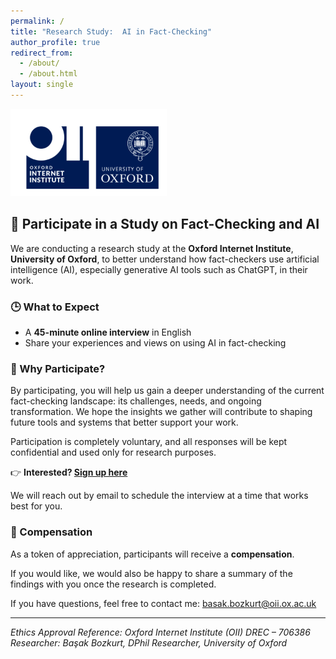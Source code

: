 ```yaml
---
permalink: /
title: "Research Study:  AI in Fact-Checking"
author_profile: true
redirect_from: 
  - /about/
  - /about.html
layout: single
---
```

![University of Oxford Logo](/images/Ox_logo.png)

## 📣 Participate in a Study on Fact-Checking and AI

We are conducting a research study at the **Oxford Internet Institute**, **University of Oxford**, to better understand how fact-checkers use artificial intelligence (AI), especially generative AI tools such as ChatGPT, in their work.

### 🕒 What to Expect
- A **45-minute online interview** in English  
- Share your experiences and views on using AI in fact-checking  

### 🎯 Why Participate?
By participating, you will help us gain a deeper understanding of the current fact-checking landscape: its challenges, needs, and ongoing transformation. We hope the insights we gather will contribute to shaping future tools and systems that better support your work.

Participation is completely voluntary, and all responses will be kept confidential and
used only for research purposes.

👉 **Interested? [Sign up here](https://forms.office.com/e/CFx3KB5mzj)**

We will reach out by email to schedule the interview at a time that works best for you.

### 🎁 Compensation
As a token of appreciation, participants will receive a **compensation**.

If you would like, we would also be happy to share a summary of the findings
with you once the research is completed.

If you have questions, feel free to contact me: [basak.bozkurt@oii.ox.ac.uk](mailto:basak.bozkurt@oii.ox.ac.uk)

---

*Ethics Approval Reference: Oxford Internet Institute (OII) DREC – 706386*  
*Researcher: Başak Bozkurt, DPhil Researcher, University of Oxford*